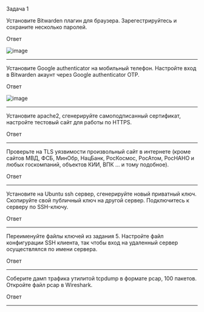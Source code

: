 Задача 1

Установите Bitwarden плагин для браузера. Зарегестрируйтесь и сохраните несколько паролей.

Ответ

![image](https://user-images.githubusercontent.com/65549218/147222440-50d60301-46ca-4e90-be05-30c1f9893f2f.png)

_________________________________________________________________________________________________________________________________________________________________________________

Установите Google authenticator на мобильный телефон. Настройте вход в Bitwarden акаунт через Google authenticator OTP.

Ответ

![image](https://user-images.githubusercontent.com/65549218/147222248-48ef7ce7-a9dc-409d-9542-603ee0e159a2.png)

_________________________________________________________________________________________________________________________________________________________________________________

Установите apache2, сгенерируйте самоподписанный сертификат, настройте тестовый сайт для работы по HTTPS.

Ответ
_________________________________________________________________________________________________________________________________________________________________________________

Проверьте на TLS уязвимости произвольный сайт в интернете (кроме сайтов МВД, ФСБ, МинОбр, НацБанк, РосКосмос, РосАтом, РосНАНО и любых госкомпаний, объектов КИИ, ВПК ... и тому подобное).


Ответ
_________________________________________________________________________________________________________________________________________________________________________________

Установите на Ubuntu ssh сервер, сгенерируйте новый приватный ключ. Скопируйте свой публичный ключ на другой сервер. Подключитесь к серверу по SSH-ключу.



Ответ
_________________________________________________________________________________________________________________________________________________________________________________

Переименуйте файлы ключей из задания 5. Настройте файл конфигурации SSH клиента, так чтобы вход на удаленный сервер осуществлялся по имени сервера.


Ответ
_________________________________________________________________________________________________________________________________________________________________________________

Соберите дамп трафика утилитой tcpdump в формате pcap, 100 пакетов. Откройте файл pcap в Wireshark.


Ответ
_________________________________________________________________________________________________________________________________________________________________________________
